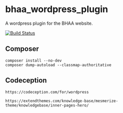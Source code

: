 # bhaa_wordpress_plugin

A wordpress plugin for the BHAA website.

[![Build Status](https://travis-ci.org/emeraldjava/bhaa_wordpress_plugin.svg?branch=master)](https://travis-ci.org/emeraldjava/bhaa_wordpress_plugin)


## Composer

    composer install --no-dev
    composer dump-autoload --classmap-authoritative
    
## Codeception    
    
    https://codeception.com/for/wordpress

    https://extendthemes.com/knowledge-base/mesmerize-theme/knowledgebase/inner-pages-hero/